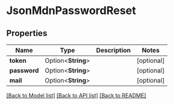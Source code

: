 # JsonMdnPasswordReset

## Properties

Name | Type | Description | Notes
------------ | ------------- | ------------- | -------------
**token** | Option<**String**> |  | [optional]
**password** | Option<**String**> |  | [optional]
**mail** | Option<**String**> |  | [optional]

[[Back to Model list]](../README.md#documentation-for-models) [[Back to API list]](../README.md#documentation-for-api-endpoints) [[Back to README]](../README.md)


